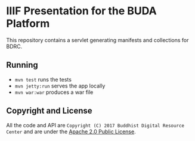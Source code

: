 # IIIF Presentation for the BUDA Platform

This repository contains a servlet generating manifests and collections for BDRC.

## Running

- `mvn test` runs the tests
- `mvn jetty:run` serves the app locally
- `mvn war:war` produces a war file

## Copyright and License

All the code and API are `Copyright (C) 2017 Buddhist Digital Resource Center` and are under the [Apache 2.0 Public License](LICENSE).
